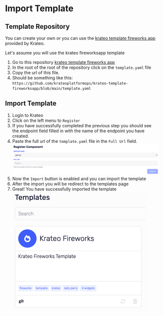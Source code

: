 # Import Template

## Template Repository

You can create your own or you can use the [krateo template fireworks app](https://github.com/krateoplatformops/krateo-template-fireworksapp) provided by Krateo.

Let's assume you will use the krateo fireworksapp template

1. Go to this repository [krateo template fireworks app](https://github.com/krateoplatformops/krateo-template-fireworksapp)
2. In the root of the root of the repository click on the `template.yaml` file
3. Copy the url of this file.
4. Should be something like this: `https://github.com/krateoplatformops/krateo-template-fireworksapp/blob/main/template.yaml`

## Import Template

1. Login to Krateo
2. Click on the left menu to `Register`
3. If you have successfully completed the previous step you should see the endpoint field filled in with the name of the endpoint you have created.
4. Paste the full url of the `template.yaml` file in the `Full Url` field.
   ![import-template](../media/tutorial/import-template.png)
5. Now the `Import` button is enabled and you can import the template
6. After the import you will be redirect to the templates page
7. Great! You have successfully imported the template
   ![template](../media/tutorial/template.png)

